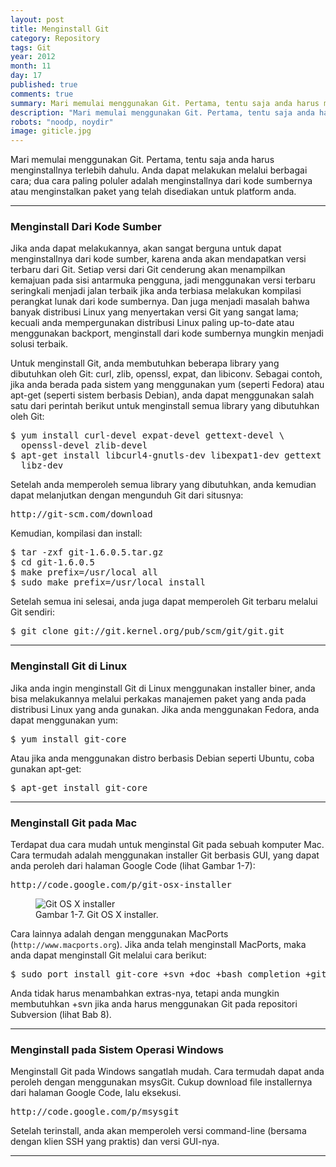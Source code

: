 ```yaml
---
layout: post
title: Menginstall Git
category: Repository
tags: Git
year: 2012
month: 11
day: 17
published: true
comments: true
summary: Mari memulai menggunakan Git. Pertama, tentu saja anda harus menginstallnya terlebih dahulu. Anda dapat melakukan melalui berbagai cara; dua cara paling poluler adalah menginstallnya dari kode sumbernya atau menginstalkan paket yang telah disediakan untuk platform anda.
description: "Mari memulai menggunakan Git. Pertama, tentu saja anda harus menginstallnya terlebih dahulu. Anda dapat melakukan melalui berbagai cara; dua cara paling poluler adalah menginstallnya dari kode sumbernya atau menginstalkan paket yang telah disediakan untuk platform anda"
robots: "noodp, noydir"
image: giticle.jpg
---
```

<p>Mari memulai menggunakan Git. Pertama, tentu saja anda harus menginstallnya terlebih dahulu. Anda dapat melakukan melalui berbagai cara; dua cara paling poluler adalah menginstallnya dari kode sumbernya atau menginstalkan paket yang telah disediakan untuk platform anda.</p><hr><h3>Menginstall Dari Kode Sumber</h3><p>Jika anda dapat melakukannya, akan sangat berguna untuk dapat menginstallnya dari kode sumber, karena anda akan mendapatkan versi terbaru dari Git. Setiap versi dari Git cenderung akan menampilkan kemajuan pada sisi antarmuka pengguna, jadi menggunakan versi terbaru seringkali menjadi jalan terbaik jika anda terbiasa melakukan kompilasi perangkat lunak dari kode sumbernya. Dan juga menjadi masalah bahwa banyak distribusi Linux yang menyertakan versi Git yang sangat lama; kecuali anda mempergunakan distribusi Linux paling up-to-date atau menggunakan backport, menginstall dari kode sumbernya mungkin menjadi solusi terbaik.</p><p>Untuk menginstall Git, anda membutuhkan beberapa library yang dibutuhkan oleh Git: curl, zlib, openssl, expat, dan libiconv. Sebagai contoh, jika anda berada pada sistem yang menggunakan yum (seperti Fedora) atau apt-get (seperti sistem berbasis Debian), anda dapat menggunakan salah satu dari perintah berikut untuk menginstall semua library yang dibutuhkan oleh Git:</p>
<pre>$ yum install curl-devel expat-devel gettext-devel \
  openssl-devel zlib-devel
$ apt-get install libcurl4-gnutls-dev libexpat1-dev gettext \
  libz-dev</pre>
<p>Setelah anda memperoleh semua library yang dibutuhkan, anda kemudian dapat melanjutkan dengan mengunduh Git dari situsnya:</p>
<pre>http://git-scm.com/download</pre>
<p>Kemudian, kompilasi dan install:</p>
<pre>$ tar -zxf git-1.6.0.5.tar.gz
$ cd git-1.6.0.5
$ make prefix=/usr/local all
$ sudo make prefix=/usr/local install</pre>
<p>Setelah semua ini selesai, anda juga dapat memperoleh Git terbaru melalui Git sendiri:</p>
<pre>$ git clone git://git.kernel.org/pub/scm/git/git.git</pre><hr>
<h3>Menginstall Git di Linux</h3><p>Jika anda ingin menginstall Git di Linux menggunakan installer biner, anda bisa melakukannya melalui perkakas manajemen paket yang anda pada distribusi Linux yang anda gunakan. Jika anda menggunakan Fedora, anda dapat menggunakan yum:</p>
<pre>$ yum install git-core</pre>
<p>Atau jika anda menggunakan distro berbasis Debian seperti Ubuntu, coba gunakan apt-get:</p>
<pre>$ apt-get install git-core</pre><hr>
<h3>Menginstall Git pada Mac</h3><p>Terdapat dua cara mudah untuk menginstal Git pada sebuah komputer Mac. Cara termudah adalah menggunakan installer Git berbasis GUI, yang dapat anda peroleh dari halaman Google Code (lihat Gambar 1-7):</p>
<pre>http://code.google.com/p/git-osx-installer</pre>
<figure><img src="http://git-scm.com/figures/18333fig0107-tn.png" alt="Git OS X installer" class="img-polaroid media-object"><figcaption>Gambar 1-7. Git OS X installer.</figcaption></figure><p>Cara lainnya adalah dengan menggunakan MacPorts (<code>http://www.macports.org</code>). Jika anda telah menginstall MacPorts, maka anda dapat menginstall Git melalui cara berikut:</p>
<pre>$ sudo port install git-core +svn +doc +bash_completion +gitweb</pre>
<p>Anda tidak harus menambahkan extras-nya, tetapi anda mungkin membutuhkan +svn jika anda harus menggunakan Git pada repositori Subversion (lihat Bab 8).</p><hr><h3>Menginstall pada Sistem Operasi Windows</h3><p>Menginstall Git pada Windows sangatlah mudah. Cara termudah dapat anda peroleh dengan menggunakan msysGit. Cukup download file installernya dari halaman Google Code, lalu eksekusi.</p><pre>http://code.google.com/p/msysgit</pre><p>Setelah terinstall, anda akan memperoleh versi command-line (bersama dengan klien SSH yang praktis) dan versi GUI-nya.</p><hr>